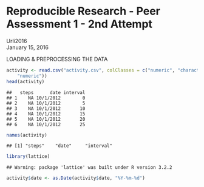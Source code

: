 # Reproducible Research - Peer Assessment 1 - 2nd Attempt
Urli2016  
January 15, 2016  

LOADING & PREPROCESSING THE DATA


```r
activity <- read.csv("activity.csv", colClasses = c("numeric", "character", 
    "numeric"))
head(activity)
```

```
##   steps      date interval
## 1    NA 10/1/2012        0
## 2    NA 10/1/2012        5
## 3    NA 10/1/2012       10
## 4    NA 10/1/2012       15
## 5    NA 10/1/2012       20
## 6    NA 10/1/2012       25
```


```r
names(activity)
```

```
## [1] "steps"    "date"     "interval"
```


```r
library(lattice)
```

```
## Warning: package 'lattice' was built under R version 3.2.2
```

```r
activity$date <- as.Date(activity$date, "%Y-%m-%d")
```
